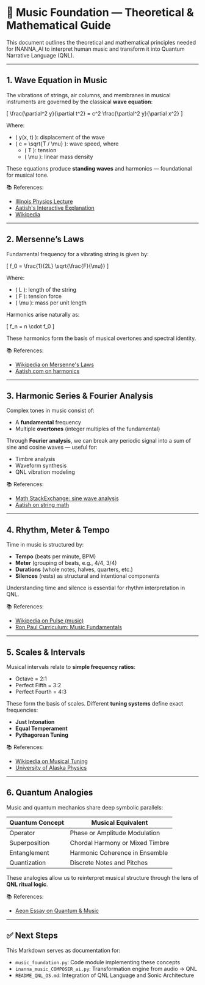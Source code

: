 
# 🎵 Music Foundation — Theoretical & Mathematical Guide

This document outlines the theoretical and mathematical principles needed for INANNA_AI to interpret human music and transform it into Quantum Narrative Language (QNL).

---

## 1. Wave Equation in Music

The vibrations of strings, air columns, and membranes in musical instruments are governed by the classical **wave equation**:

\[
\frac{\partial^2 y}{\partial t^2} = c^2 \frac{\partial^2 y}{\partial x^2}
\]

Where:

- \( y(x, t) \): displacement of the wave
- \( c = \sqrt{T / \mu} \): wave speed, where
  - \( T \): tension
  - \( \mu \): linear mass density

These equations produce **standing waves** and harmonics — foundational for musical tone.

📚 References:
- [Illinois Physics Lecture](https://courses.physics.illinois.edu/phys406/sp2017/Lecture_Notes/P406POM_Lecture_Notes/Mathematical_Musical_Physics_of_The_Wave_Equation.pdf)
- [Aatish's Interactive Explanation](https://aatishb.com/stringmath/)
- [Wikipedia](https://en.wikipedia.org/wiki/String_vibration)

---

## 2. Mersenne’s Laws

Fundamental frequency for a vibrating string is given by:

\[
f_0 = \frac{1}{2L} \sqrt{\frac{F}{\mu}}
\]

Where:

- \( L \): length of the string
- \( F \): tension force
- \( \mu \): mass per unit length

Harmonics arise naturally as:

\[
f_n = n \cdot f_0
\]

These harmonics form the basis of musical overtones and spectral identity.

📚 References:
- [Wikipedia on Mersenne's Laws](https://en.wikipedia.org/wiki/Mersenne%27s_laws)
- [Aatish.com on harmonics](https://aatishb.com/stringmath/)

---

## 3. Harmonic Series & Fourier Analysis

Complex tones in music consist of:

- A **fundamental** frequency
- Multiple **overtones** (integer multiples of the fundamental)

Through **Fourier analysis**, we can break any periodic signal into a sum of sine and cosine waves — useful for:

- Timbre analysis
- Waveform synthesis
- QNL vibration modeling

📚 References:
- [Math StackExchange: sine wave analysis](https://math.stackexchange.com/questions/58391/the-mathematics-of-music-why-sine-waves)
- [Aatish on string math](https://aatishb.com/stringmath/)

---

## 4. Rhythm, Meter & Tempo

Time in music is structured by:

- **Tempo** (beats per minute, BPM)
- **Meter** (grouping of beats, e.g., 4/4, 3/4)
- **Durations** (whole notes, halves, quarters, etc.)
- **Silences** (rests) as structural and intentional components

Understanding time and silence is essential for rhythm interpretation in QNL.

📚 References:
- [Wikipedia on Pulse (music)](https://en.wikipedia.org/wiki/Pulse_(music))
- [Ron Paul Curriculum: Music Fundamentals](https://www.ronpaulcurriculum.com/members/images/L106-mersenne.pdf)

---

## 5. Scales & Intervals

Musical intervals relate to **simple frequency ratios**:

- Octave = 2:1
- Perfect Fifth = 3:2
- Perfect Fourth = 4:3

These form the basis of scales. Different **tuning systems** define exact frequencies:

- **Just Intonation**
- **Equal Temperament**
- **Pythagorean Tuning**

📚 References:
- [Wikipedia on Musical Tuning](https://en.wikipedia.org/wiki/Musical_tuning)
- [University of Alaska Physics](https://ffden-2.phys.uaf.edu/212_fall2003.web.dir/Jeremy_McIntyre/Music.htm)

---

## 6. Quantum Analogies

Music and quantum mechanics share deep symbolic parallels:

| Quantum Concept | Musical Equivalent |
|------------------|--------------------|
| Operator         | Phase or Amplitude Modulation |
| Superposition    | Chordal Harmony or Mixed Timbre |
| Entanglement     | Harmonic Coherence in Ensemble |
| Quantization     | Discrete Notes and Pitches |

These analogies allow us to reinterpret musical structure through the lens of **QNL ritual logic**.

📚 References:
- [Aeon Essay on Quantum & Music](https://aeon.co/essays/uniting-the-mysterious-worlds-of-quantum-physics-and-music)

---

## ✅ Next Steps

This Markdown serves as documentation for:

- `music_foundation.py`: Code module implementing these concepts
 - `inanna_music_COMPOSER_ai.py`: Transformation engine from audio → QNL
- `README_QNL_OS.md`: Integration of QNL Language and Sonic Architecture
